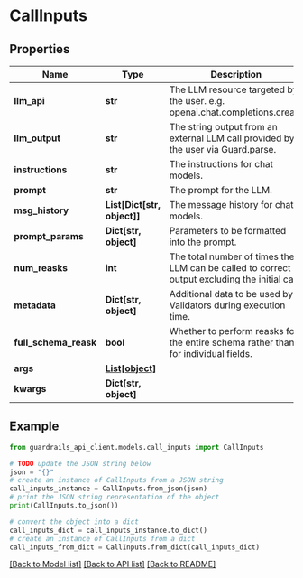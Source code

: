 # CallInputs


## Properties

Name | Type | Description | Notes
------------ | ------------- | ------------- | -------------
**llm_api** | **str** | The LLM resource targeted by the user. e.g. openai.chat.completions.create | [optional] 
**llm_output** | **str** | The string output from an external LLM call provided by the user via Guard.parse. | [optional] 
**instructions** | **str** | The instructions for chat models. | [optional] 
**prompt** | **str** | The prompt for the LLM. | [optional] 
**msg_history** | **List[Dict[str, object]]** | The message history for chat models. | [optional] 
**prompt_params** | **Dict[str, object]** | Parameters to be formatted into the prompt. | [optional] 
**num_reasks** | **int** | The total number of times the LLM can be called to correct output excluding the initial call. | [optional] 
**metadata** | **Dict[str, object]** | Additional data to be used by Validators during execution time. | [optional] 
**full_schema_reask** | **bool** | Whether to perform reasks for the entire schema rather than for individual fields. | [optional] 
**args** | [**List[object]**](AnyType.md) |  | [optional] 
**kwargs** | **Dict[str, object]** |  | [optional] 

## Example

```python
from guardrails_api_client.models.call_inputs import CallInputs

# TODO update the JSON string below
json = "{}"
# create an instance of CallInputs from a JSON string
call_inputs_instance = CallInputs.from_json(json)
# print the JSON string representation of the object
print(CallInputs.to_json())

# convert the object into a dict
call_inputs_dict = call_inputs_instance.to_dict()
# create an instance of CallInputs from a dict
call_inputs_from_dict = CallInputs.from_dict(call_inputs_dict)
```
[[Back to Model list]](../README.md#documentation-for-models) [[Back to API list]](../README.md#documentation-for-api-endpoints) [[Back to README]](../README.md)


